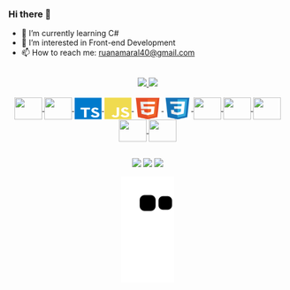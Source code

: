 ### Hi there 👋

- 🌱 I’m currently learning C#
- 👀 I’m interested in Front-end Development
- 📫 How to reach me: ruanamaral40@gmail.com

<br>

<div align="center">
  <a href="https://github.com/r-amaral">
  <img height="180em" src="https://github-readme-stats.vercel.app/api?username=r-amaral&show_icons=true&theme=midnight-purple&include_all_commits=true&count_private=true"/>
  <img height="180em" src="https://github-readme-stats.vercel.app/api/top-langs/?username=r-amaral&layout=compact&langs_count=7&theme=midnight-purple"/>
</div>

<div align="center"><br>
  <img align="center" height="40" width="50" src="https://cdn.jsdelivr.net/gh/devicons/devicon/icons/react/react-original-wordmark.svg">
  <img align="center" height="40" width="50" src="https://cdn.jsdelivr.net/gh/devicons/devicon/icons/materialui/materialui-original.svg" />
  <img align="center" height="40" width="50" src="https://raw.githubusercontent.com/devicons/devicon/master/icons/typescript/typescript-plain.svg">
  <img align="center" height="40" width="50" src="https://raw.githubusercontent.com/devicons/devicon/master/icons/javascript/javascript-plain.svg">
  <img align="center" height="40" width="50" src="https://raw.githubusercontent.com/devicons/devicon/master/icons/html5/html5-original.svg">
  <img align="center" height="40" width="50" src="https://raw.githubusercontent.com/devicons/devicon/master/icons/css3/css3-original.svg">
  <img align="center" height="40" width="50" src="https://cdn.jsdelivr.net/gh/devicons/devicon/icons/sass/sass-original.svg">
  <img align="center" height="40" width="50" src="https://cdn.jsdelivr.net/gh/devicons/devicon/icons/bootstrap/bootstrap-original.svg">
  <img align="center" height="40" width="50" src="https://cdn.jsdelivr.net/gh/devicons/devicon/icons/git/git-original.svg">
  <img align="center" height="40" width="50" src="https://cdn.jsdelivr.net/gh/devicons/devicon/icons/jest/jest-plain.svg" />
  <img  align="center" height="40" width="50" src="https://cdn.jsdelivr.net/gh/devicons/devicon/icons/storybook/storybook-original.svg" />
          
</div>

  ##
  
<div align='center'> 
  <a href = "mailto:ruanamaral40@gmail.com"> <img src='https://img.shields.io/badge/Gmail-D14836?style=for-the-badge&logo=gmail&logoColor=white'/></a>
  <a href="https://www.linkedin.com/in/ruan-amaral-7b0704128/" target="_blank"><img src="https://img.shields.io/badge/-LinkedIn-%230077B5?style=for-the-badge&logo=linkedin&logoColor=white" target="_blank"></a> 
   <a href="https://discordapp.com/users/Ruan%20O#7255" target="_blank"><img src="https://img.shields.io/badge/Discord-7289DA?style=for-the-badge&logo=discord&logoColor=white" target="_blank"></a> 
</div>

<div align='center'>

 ![Snake animation](https://github.com/r-amaral/r-amaral/blob/output/github-contribution-grid-snake.svg)
 
</div>

  

